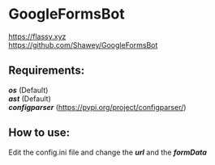# GoogleFormsBot
https://flassy.xyz  
https://github.com/Shawey/GoogleFormsBot

## Requirements: ##
***os*** (Default)  
***ast*** (Default)  
***configparser*** (https://pypi.org/project/configparser/)

## How to use: ##
Edit the config.ini file and change the ***url*** and the ***formData***

